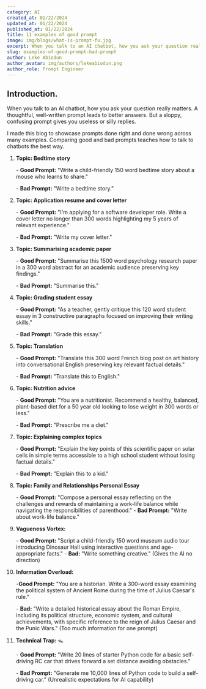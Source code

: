 ```yaml
---
category: AI
created_at: 01/22/2024
updated_at: 01/22/2024
published_at: 01/22/2024
title: 11 examples of good prompt
image: img/blogs/what-is-prompt-fu.jpg
excerpt: When you talk to an AI chatbot, how you ask your question really matters. A thoughtful, well-written prompt leads to better answers. But a sloppy, confusing prompt gives you useless or silly replies.
slug: examples-of-good-prompt-bad-prompt
author: Leke Abiodun
author_avatar: img/authors/lekeabiodun.png
author_role: Prompt Engineer
---
```

## Introduction.
When you talk to an AI chatbot, how you ask your question really matters. A thoughtful, well-written prompt leads to better answers. But a sloppy, confusing prompt gives you useless or silly replies.

I made this blog to showcase prompts done right and done wrong across many examples. Comparing good and bad prompts teaches how to talk to chatbots the best way.
1. **Topic: Bedtime story**

	\- **Good Prompt:** "Write a child-friendly 150 word bedtime story about a mouse who learns to share."  

	\- **Bad Prompt:** "Write a bedtime story."
	
2. **Topic: Application resume and cover letter**

	\- **Good Prompt:** "I'm applying for a software developer role. Write a cover letter no longer than 300 words highlighting my 5 years of relevant experience."

	\- **Bad Prompt:** "Write my cover letter."
	
3. **Topic: Summarising academic paper**

	\- **Good Prompt:** "Summarise this 1500 word psychology research paper in a 300 word abstract for an academic audience preserving key findings."

	\- **Bad Prompt:** "Summarise this."  

4. **Topic: Grading student essay**

	\- **Good Prompt:** "As a teacher, gently critique this 120 word student essay in 3 constructive paragraphs focused on improving their writing skills."

	\- **Bad Prompt:** "Grade this essay."

5. **Topic: Translation** 

	\- **Good Prompt:** "Translate this 300 word French blog post on art history into conversational English preserving key relevant factual details."  

	\- **Bad Prompt:** "Translate this to English."

6. **Topic: Nutrition advice**

	\- **Good Prompt:** "You are a nutritionist. Recommend a healthy, balanced, plant-based diet for a 50 year old looking to lose weight in 300 words or less."

	\- **Bad Prompt:** "Prescribe me a diet." 

7. **Topic: Explaining complex topics**

	\- **Good Prompt:** "Explain the key points of this scientific paper on solar cells in simple terms accessible to a high school student without losing factual details."

	\- **Bad Prompt:** "Explain this to a kid."
	
8. **Topic: Family and Relationships Personal Essay**

    \- **Good Prompt:** "Compose a personal essay reflecting on the challenges and rewards of maintaining a work-life balance while navigating the responsibilities of parenthood."
    \- **Bad Prompt:** "Write about work-life balance."
    
9. **Vagueness Vortex:** ️
    
    \- **Good Prompt:** "Script a child-friendly 150 word museum audio tour introducing Dinosaur Hall using interactive questions and age-appropriate facts."
	\- **Bad:** "Write something creative." (Gives the AI no direction)
    
10. **Information Overload:**

	\-**Good Prompt:** "You are a historian. Write a 300-word essay examining the political system of Ancient Rome during the time of Julius Caesar's rule."
    
    \- **Bad:** "Write a detailed historical essay about the Roman Empire, including its political structure, economic system, and cultural achievements, with specific reference to the reign of Julius Caesar and the Punic Wars." (Too much information for one prompt)
    
11. **Technical Trap:** 🪤
    
    \- **Good Prompt:** "Write 20 lines of starter Python code for a basic self-driving RC car that drives forward a set distance avoiding obstacles." 
    
    \- **Bad Prompt:** "Generate me 10,000 lines of Python code to build a self-driving car." (Unrealistic expectations for AI capability)
    